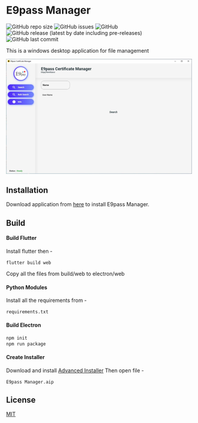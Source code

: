 # E9pass Manager

![GitHub repo size](https://img.shields.io/github/repo-size/ishangavidusha/E9pass-Desktop-App) ![GitHub issues](https://img.shields.io/github/issues/ishangavidusha/E9pass-Desktop-App) ![GitHub](https://img.shields.io/github/license/ishangavidusha/E9pass-Desktop-App) ![GitHub release (latest by date including pre-releases)](https://img.shields.io/github/v/release/ishangavidusha/E9pass-Desktop-App?include_prereleases) ![GitHub last commit](https://img.shields.io/github/last-commit/ishangavidusha/E9pass-Desktop-App)

This is a windows desktop application for file management

![](screenshots/1.JPG)

## Installation

Download application from [here](https://github.com/ishangavidusha/E9pass-Desktop-App/releases/tag/v1.1.9) to install E9pass Manager.

## Build

#### Build Flutter
Install flutter then -
```
flutter build web
```
Copy all the files from build/web to electron/web

#### Python Modules
Install all the requirements from -
```
requirements.txt
```

#### Build Electron
```
npm init
npm run package
```

#### Create Installer
Download and install [Advanced Installer](https://www.advancedinstaller.com/)
Then open file - 
```
E9pass Manager.aip
```

## License
[MIT](https://github.com/ishangavidusha/E9pass-Desktop-App/blob/master/LICENSE)

